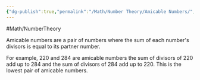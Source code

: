 ```yaml
---
{"dg-publish":true,"permalink":"/Math/Number Theory/Amicable Numbers/","created":"2024-10-15T23:45:28.820-04:00","updated":"2024-11-10T21:43:58.450-05:00"}
---
```



#Math/NumberTheory 

Amicable numbers are a pair of numbers where the sum of each number's divisors is equal to its partner number.

For example, 220 and 284 are amicable numbers the sum of divisors of 220 add up to 284 and the sum of divisors of 284 add up to 220. This is the lowest pair of amicable numbers.
